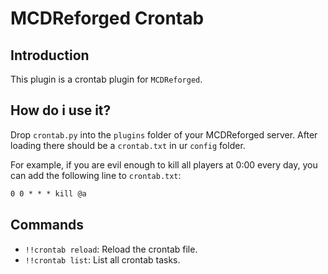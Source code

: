 # MCDReforged Crontab

## Introduction

This plugin is a crontab plugin for `MCDReforged`.

## How do i use it?

Drop `crontab.py` into the `plugins` folder of your MCDReforged server.
After loading there should be a `crontab.txt` in ur `config` folder.

For example, if you are evil enough to kill all players at 0:00 every day, you can add the following line to `crontab.txt`:

```txt
0 0 * * * kill @a
```

## Commands

- `!!crontab reload`: Reload the crontab file.
- `!!crontab list`: List all crontab tasks.
